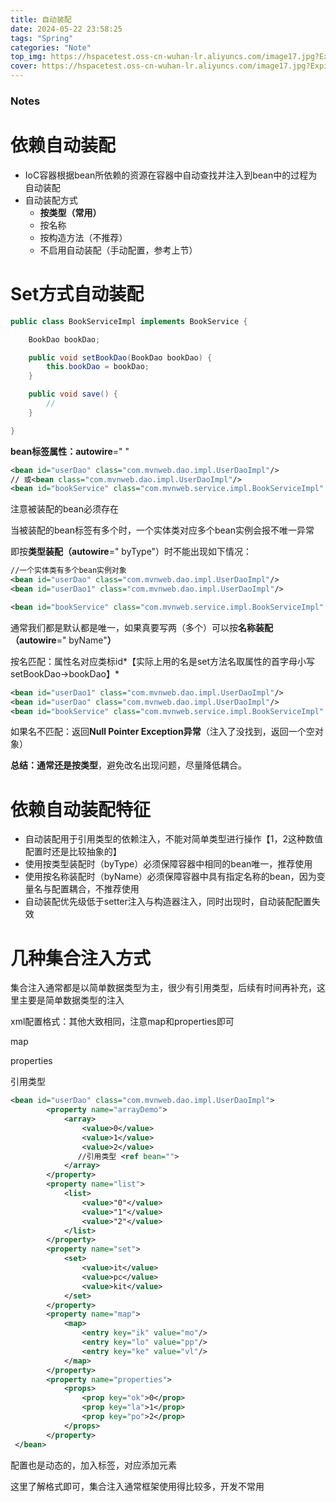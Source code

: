 ```yaml
---
title: 自动装配
date: 2024-05-22 23:58:25
tags: "Spring"
categories: "Note"
top_img: https://hspacetest.oss-cn-wuhan-lr.aliyuncs.com/image17.jpg?Expires=1716907191&OSSAccessKeyId=TMP.3KidgZfcgvypaoaiLm9vpeVqSPpqPnxZd1HvQ8vJEjGTkTFpdLNfZqtpexBnCxYEN64SZkABJaV1iHqHZvQ32dfqcp5d39&Signature=P8ZD06hBR8XXP3ra5VTrIQwuXK8%3D
cover: https://hspacetest.oss-cn-wuhan-lr.aliyuncs.com/image17.jpg?Expires=1716907191&OSSAccessKeyId=TMP.3KidgZfcgvypaoaiLm9vpeVqSPpqPnxZd1HvQ8vJEjGTkTFpdLNfZqtpexBnCxYEN64SZkABJaV1iHqHZvQ32dfqcp5d39&Signature=P8ZD06hBR8XXP3ra5VTrIQwuXK8%3D
---
```

### Notes

# 依赖自动装配

- IoC容器根据bean所依赖的资源在容器中自动查找并注入到bean中的过程为自动装配
- 自动装配方式
    - **按类型（常用）**
    - 按名称
    - 按构造方法（不推荐）
    - 不启用自动装配（手动配置，参考上节）

# Set方式自动装配

```java
public class BookServiceImpl implements BookService {

    BookDao bookDao;

    public void setBookDao(BookDao bookDao) {
        this.bookDao = bookDao;
    }

    public void save() {
	    //
    }

}
```

**bean标签属性：autowire**=" "

```xml
<bean id="userDao" class="com.mvnweb.dao.impl.UserDaoImpl"/>
// 或<bean class="com.mvnweb.dao.impl.UserDaoImpl"/>
<bean id="bookService" class="com.mvnweb.service.impl.BookServiceImpl" autowire="byType"/>
```

注意被装配的bean必须存在

当被装配的bean标签有多个时，一个实体类对应多个bean实例会报不唯一异常

即按**类型装配（autowire**=" byType"）时不能出现如下情况：

```xml
//一个实体类有多个bean实例对象
<bean id="userDao" class="com.mvnweb.dao.impl.UserDaoImpl"/>
<bean id="userDao1" class="com.mvnweb.dao.impl.UserDaoImpl"/>

<bean id="bookService" class="com.mvnweb.service.impl.BookServiceImpl" autowire="byType"/>
```

通常我们都是默认都是唯一，如果真要写两（多个）可以按**名称装配（autowire**=" byName"**）**

按名匹配：属性名对应类标id*【实际上用的名是set方法名取属性的首字母小写setBookDao→bookDao】*

```xml
<bean id="userDao1" class="com.mvnweb.dao.impl.UserDaoImpl"/>
<bean id="userDao" class="com.mvnweb.dao.impl.UserDaoImpl"/>
<bean id="bookService" class="com.mvnweb.service.impl.BookServiceImpl" autowire="byName"/>
```

如果名不匹配：返回**Null Pointer Exception异常**（注入了没找到，返回一个空对象）

**总结：**通常还是**按类型**，避免改名出现问题，尽量降低耦合。

# 依赖自动装配特征

- 自动装配用于引用类型的依赖注入，不能对简单类型进行操作【1，2这种数值配置时还是比较抽象的】
- 使用按类型装配时（byType）必须保障容器中相同的bean唯一，推荐使用
- 使用按名称装配时（byName）必须保障容器中具有指定名称的bean，因为变量名与配置耦合，不推荐使用
- 自动装配优先级低于setter注入与构造器注入，同时出现时，自动装配配置失效

# 几种集合注入方式

集合注入通常都是以简单数据类型为主，很少有引用类型，后续有时间再补充，这里主要是简单数据类型的注入

xml配置格式：其他大致相同，注意map和properties即可

map <entry key="ik" value="mo"/>

properties

引用类型 <ref bean="beanId">

```xml
<bean id="userDao" class="com.mvnweb.dao.impl.UserDaoImpl">
        <property name="arrayDemo">
            <array>
                <value>0</value>
                <value>1</value>
                <value>2</value>
               //引用类型 <ref bean="">
            </array>
        </property>
        <property name="list">
            <list>
                <value>"0"</value>
                <value>"1"</value>
                <value>"2"</value>
            </list>
        </property>
        <property name="set">
            <set>
                <value>it</value>
                <value>pc</value>
                <value>kit</value>
            </set>
        </property>
        <property name="map">
            <map>
                <entry key="ik" value="mo"/>
                <entry key="lo" value="pp"/>
                <entry key="ke" value="vl"/>
            </map>
        </property>
        <property name="properties">
            <props>
                <prop key="ok">0</prop>
                <prop key="la">1</prop>
                <prop key="po">2</prop>
            </props>
        </property>
 </bean>
```

配置也是动态的，加入标签，对应添加元素

这里了解格式即可，集合注入通常框架使用得比较多，开发不常用